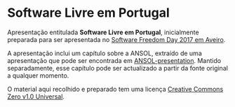 # Software Livre em Portugal

Apresentação entitulada **Software Livre em Portugal**, inicialmente preparada
para ser apresentada no [Software Freedom Day 2017 em
Aveiro](https://ansol.org/SFD2017).

A apresentação inclui um capítulo sobre a ANSOL, extraído de uma
apresentação que pode ser encontrada em
[ANSOL-presentation](https://github.com/marado/ANSOL-presentation/). Mantido
separadamente, esse capítulo pode ser actualizado a partir da fonte original a
qualquer momento.

O material aqui recolhido e preparado tem uma licença [Creative Commons Zero
v1.0 Universal](LICENSE).
